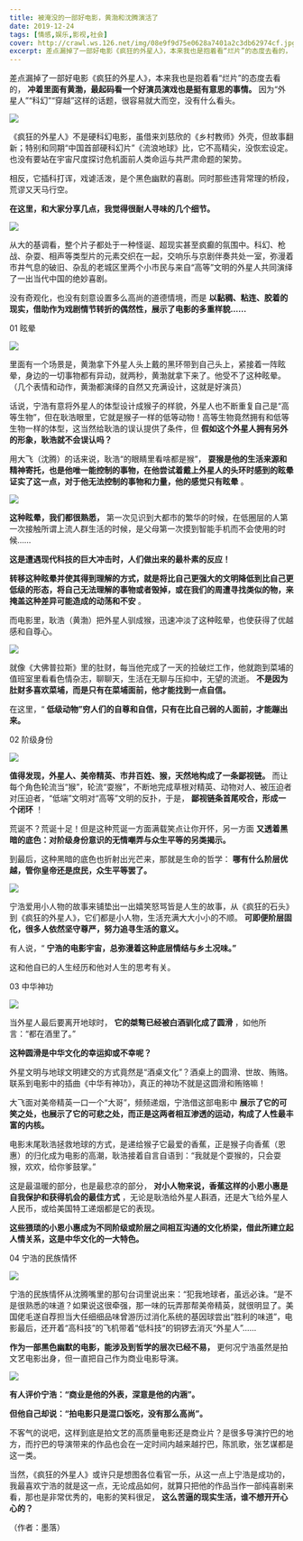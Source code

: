 ```yaml
---
title: 被淹没的一部好电影，黄渤和沈腾演活了
date: 2019-12-24
tags: [情感,娱乐,影视,社会]
cover: http://crawl.ws.126.net/img/08e9f9d75e0628a7401a2c3db62974cf.jpg
excerpt: 差点漏掉了一部好电影《疯狂的外星人》，本来我也是抱着看“烂片”的态度去看的， **冲着里面有黄渤，最起码看一个好演员演戏也是挺有意思的事情。**因为“外星人”“科幻”“穿越”这样的话题，很容易就大而空，没有什么看头
---
```

差点漏掉了一部好电影《疯狂的外星人》，本来我也是抱着看“烂片”的态度去看的， **冲着里面有黄渤，最起码看一个好演员演戏也是挺有意思的事情。**
因为“外星人”“科幻”“穿越”这样的话题，很容易就大而空，没有什么看头。

![](http://crawl.ws.126.net/img/08e9f9d75e0628a7401a2c3db62974cf.jpg)  

《疯狂的外星人》不是硬科幻电影，虽借来刘慈欣的《乡村教师》外壳，但故事翻新；特别和同期“中国首部硬科幻片”《流浪地球》比，它不高精尖，没恢宏设定。也没有要站在宇宙尺度探讨危机面前人类命运与共严肃命题的架势。

相反，它插科打诨，戏谑活泼，是个黑色幽默的喜剧。同时那些违背常理的桥段，荒谬又天马行空。

**在这里，和大家分享几点，我觉得很耐人寻味的几个细节。**  

![](http://crawl.ws.126.net/img/cdc92cfa282a40732983bbf399ee677a.jpg)  

从大的基调看，整个片子都处于一种怪诞、超现实甚至疯癫的氛围中。科幻、枪战、杂耍、相声等类型片的元素交织在一起，交响乐与京剧伴奏共处一室，弥漫着市井气息的破旧、杂乱的老城区里两个小市民与来自“高等”文明的外星人共同演绎了一出当代中国的绝妙喜剧。

没有奇观化，也没有刻意设置多么高尚的道德情境，而是 **以黏稠、粘连、胶着的现实，借助作为戏剧情节转折的偶然性，展示了电影的多重样貌......**

01 眩晕

![](http://crawl.ws.126.net/img/9301bb57c71873687900b69f6b547665.jpg)  

里面有一个场景是，黄渤拿下外星人头上戴的黑环带到自己头上，紧接着一阵眩晕，身边的一切事物都有异动，就两秒，黄渤就拿下来了。他受不了这种眩晕。（几个表情和动作，黄渤都演绎的自然又充满设计，这就是好演员）

话说，宁浩有意将外星人的体型设计成猴子的样貌，外星人也不断重复自己是“高等生物”，但在耿浩眼里，它就是猴子一样的低等动物！高等生物竟然拥有和低等生物一样的体型，这当然给耿浩的误认提供了条件，但
**假如这个外星人拥有另外的形象，耿浩就不会误认吗？**

用大飞（沈腾）的话来说，耿浩“的眼睛里看啥都是猴”，
**耍猴是他的生活来源和精神寄托，也是他唯一能控制的事物，在他尝试着戴上外星人的头环时感到的眩晕证实了这一点，对于他无法控制的事物和力量，他的感觉只有眩晕**
。

![](http://crawl.ws.126.net/img/62b31a92ea3b077ab5d4a388bd118c00.jpg)  

**这种眩晕，我们都很熟悉，** 第一次见识到大都市的繁华的时候，在低圈层的人第一次接触所谓上流人群生活的时候，是父母第一次摸到智能手机而不会使用的时候……

**这是遭遇现代科技的巨大冲击时，人们做出来的最朴素的反应！**

**转移这种眩晕并使其得到理解的方式，就是将比自己更强大的文明降低到比自己更低级的形态，将自己无法理解的事物或者毁掉，或在我们的周遭寻找类似的物，来掩盖这种差异可能造成的动荡和不安**
。

而电影里，耿浩（黄渤）把外星人驯成猴，迅速冲淡了这种眩晕，也使获得了优越感和自尊心。

![](http://crawl.ws.126.net/img/16c5412562be8c641bc9bb58da2dc683.jpg)  

就像《大佛普拉斯》里的肚财，每当他完成了一天的捡破烂工作，他就跑到菜埔的值班室里看看色情杂志，聊聊天，生活在无聊与压抑中，无望的流逝。
**不是因为肚财多喜欢菜埔，而是只有在菜埔面前，他才能找到一点自信。**

在这里，“ **低级动物”穷人们的自尊和自信，只有在比自己弱的人面前，才能蹦出来。**

02 阶级身份

![](http://crawl.ws.126.net/img/5c5f9e3f139cdb4798d2088c838e0f78.jpg)  

**值得发现，外星人、美帝精英、市井百姓、猴，天然地构成了一条鄙视链。**
而让每个角色轮流当“猴”，轮流“耍猴”，不断地完成草根对精英、动物对人、被压迫者对压迫者，“低端”文明对“高等”文明的反扑，于是，
**鄙视链条首尾咬合，形成一个闭环** ！

荒诞不？荒诞十足！但是这种荒诞一方面满载笑点让你开怀，另一方面 **又透着黑暗的底色：对阶级身份意识的无情嘲弄与众生平等的另类揭示。**

到最后，这种黑暗的底色也折射出光芒来，那就是生命的哲学： **哪有什么阶层优越，管你皇帝还是庶民，众生平等罢了。**

![](http://crawl.ws.126.net/img/f6ad0d1a7c9cbdeaf6d11156dbf35617.jpg)  

宁浩爱用小人物的故事来铺垫出一出嬉笑怒骂皆是人生的故事，从《疯狂的石头》到《疯狂的外星人》，它们都是小人物，生活充满大大小小的不顺。
**可即便阶层固化，很多人依然坚守尊严，努力追寻生活的意义。**

有人说，“ **宁浩的电影宇宙，总弥漫着这种底层情结与乡土况味。”**

这和他自已的人生经历和他对人生的思考有关。  

03 中华神功

![](http://crawl.ws.126.net/img/c294995538b7bb0629c77880b5630064.jpg)  

当外星人最后要离开地球时， **它的桀骜已经被白酒驯化成了圆滑** ，如他所言：“都在酒里了。”

**这种圆滑是中华文化的幸运抑或不幸呢？**

外星文明与地球文明建交的方式竟然是“酒桌文化”？酒桌上的圆滑、世故、贿赂。联系到电影中的插曲《中华有神功》，真正的神功不就是这圆滑和贿赂嘛！

大飞面对美帝精英一口一个“大哥”，频频递烟，宁浩借这部电影中
**展示了它的可笑之处，也展示了它的可悲之处，而正是这两者相互渗透的运动，构成了人性最丰富的内核。**

电影末尾耿浩拯救地球的方式，是递给猴子它最爱的香蕉，正是猴子向香蕉（恩惠）的归化成为电影的高潮，耿浩接着自言自语到：“我就是个耍猴的，只会耍猴，欢欢，给你爹鼓掌。”

这是最温暖的部分，也是最悲凉的部分， **对小人物来说，香蕉这样的小恩小惠是自我保护和获得机会的最佳方式**
，无论是耿浩给外星人斟酒，还是大飞给外星人人民币，或给美国特工递烟都是它的表现。

**这些猥琐的小恩小惠成为不同阶级或阶层之间相互沟通的文化桥梁，借此所建立起人情关系，这是中华文化的一大特色。**

04 宁浩的民族情怀  

![](http://crawl.ws.126.net/img/a4a3f58751c491f72f1bc1cf9971a405.jpg)  

宁浩的民族情怀从沈腾嘴里的那句台词里说出来：“犯我地球者，虽远必诛。“是不是很熟悉的味道？如果说这很牵强，那一味的玩弄那帮美帝精英，就很明显了。美国佬毛遂自荐担当大任细细品味曾游历过消化系统的基因球尝出“胜利的味道”，电影最后，还开着“高科技”的飞机带着“低科技“的铜锣去消灭“外星人”……

**作为一部黑色幽默的电影，能涉及到哲学的层次已经不易，** 更何况宁浩虽然是拍文艺电影出身，但一直把自己作为商业电影导演。

![](http://crawl.ws.126.net/img/85095c0dcdbe9c72e60812c439ff89f7.jpg)  

**有人评价宁浩：“商业是他的外表，深意是他的内涵”。**

**但他自己却说：“拍电影只是混口饭吃，没有那么高尚”。**

不客气的说吧，这样到底是拍文艺的高质量电影还是商业片？是很多导演拧巴的地方，而拧巴的导演带来的作品也会在一定时间内越来越拧巴，陈凯歌，张艺谋都是这一类。

当然，《疯狂的外星人》或许只是想图各位看官一乐，从这一点上宁浩是成功的，我最喜欢宁浩的就是这一点，无论成品如何，就算只把他的作品当作一部纯喜剧来看，那也是非常优秀的，电影的笑料很足，
**这么苦逼的现实生活，谁不想开开心心的？**

（作者：墨落）

